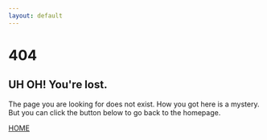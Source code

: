 ```yaml
---
layout: default
---
```


<h1>404</h1>
<h2>UH OH! You're lost.</h2>
<p>The page you are looking for does not exist.
How you got here is a mystery. But you can click the button below
to go back to the homepage.
</p>
<a class="button accent-button" href="{{ '/' | relative_url }}">HOME</a>
